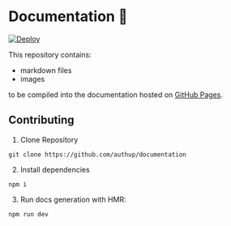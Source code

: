 # Documentation 📖

[![Deploy](https://github.com/authup/documentation/actions/workflows/main.yml/badge.svg)](https://github.com/authup/documentation/actions/workflows/main.yml)

This repository contains:
- markdown files 
- images 

to be compiled into the documentation hosted on [GitHub Pages](https://authup.net).

## Contributing

1. Clone Repository

```shell
git clone https://github.com/authup/documentation
```

2. Install dependencies

```shell
npm i
```

3. Run docs generation with HMR:

```shell
npm run dev
```
